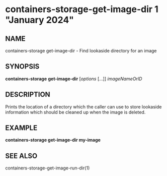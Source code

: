 # containers-storage-get-image-dir 1 "January 2024"

## NAME
containers-storage get-image-dir - Find lookaside directory for an image

## SYNOPSIS
**containers-storage** **get-image-dir** [*options* [...]] *imageNameOrID*

## DESCRIPTION
Prints the location of a directory which the caller can use to store lookaside
information which should be cleaned up when the image is deleted.

## EXAMPLE
**containers-storage get-image-dir my-image**

## SEE ALSO
containers-storage-get-image-run-dir(1)
